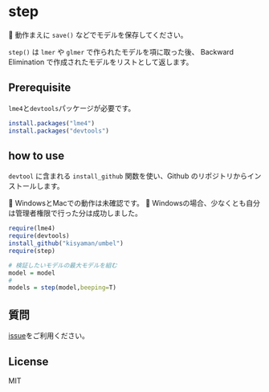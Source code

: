 # step

:snake: 動作まえに `save()` などでモデルを保存してください。

`step()` は `lmer` や `glmer` で作られたモデルを項に取った後、
Backward Elimination で作成されたモデルをリストとして返します。

## Prerequisite

`lme4`と`devtools`パッケージが必要です。

```R
install.packages("lme4")
install.packages("devtools")
```

## how to use

`devtool` に含まれる `install_github` 関数を使い、Github のリポジトリからインストールします。

:snake: WindowsとMacでの動作は未確認です。
:snake: Windowsの場合、少なくとも自分は管理者権限で行った分は成功しました。

```R
require(lme4)
require(devtools)
install_github("kisyaman/umbel")
require(step)

# 検証したいモデルの最大モデルを組む
model = model
#
models = step(model,beeping=T)

```

## 質問

[issue](https://github.com/kisyaman/step/issues)をご利用ください。

## License
MIT
